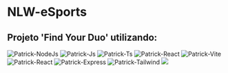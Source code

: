 # NLW-eSports

## Projeto 'Find Your Duo' utilizando:
<img  alt="Patrick-NodeJs" src="https://img.shields.io/badge/Node.js-339933?style=for-the-badge&logo=nodedotjs&logoColor=white" />
<img  alt="Patrick-Js" src="https://img.shields.io/badge/JavaScript-323330?style=for-the-badge&logo=javascript&logoColor=F7DF1E">
<img  alt="Patrick-Ts" src="https://img.shields.io/badge/TypeScript-007ACC?style=for-the-badge&logo=typescript&logoColor=white" />
<img  alt="Patrick-React" src="https://img.shields.io/badge/React-20232A?style=for-the-badge&logo=react&logoColor=61DAFB">
<img alt ="Patrick-Vite" src="https://img.shields.io/badge/Vite-B73BFE?style=for-the-badge&logo=vite&logoColor=FFD62E" />
<img  alt="Patrick-React" src="https://img.shields.io/badge/React_Native-20232A?style=for-the-badge&logo=react&logoColor=61DAFB">
<img  alt="Patrick-Express" src="https://img.shields.io/badge/Express.js-000000?style=for-the-badge&logo=express&logoColor=white" />
<img  alt="Patrick-Tailwind" src="https://img.shields.io/badge/Tailwind_CSS-38B2AC?style=for-the-badge&logo=tailwind-css&logoColor=white" />
<img al="Patrick-Prisma" src="https://img.shields.io/badge/Prisma-3982CE?style=for-the-badge&logo=Prisma&logoColor=white" />


